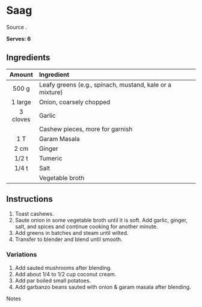 # Saag

Source []().

**Serves: 6** 

## Ingredients

| Amount   | Ingredient
| :----:   | :---------
|    500 g | Leafy greens (e.g., spinach, mustand, kale or a mixture)
|  1 large | Onion, coarsely chopped
| 3 cloves | Garlic
|          | Cashew pieces, more for garnish
|      1 T | Garam Masala
|     2 cm | Ginger
|    1/2 t | Tumeric
|    1/4 t | Salt
|  | Vegetable broth


## Instructions

1. Toast cashews.
1. Saute onion in some vegetable broth until it is soft. Add garlic, ginger, salt, and spices and continue cooking for another minute.
1. Add greens in batches and steam until wilted.
1. Transfer to blender and blend until smooth.

### Variations

1. Add sauted mushrooms after blending.
1. Add about 1/4 to 1/2 cup coconut cream.
1. Add par boiled small potatoes.
1. Add garbanzo beans sauted with onion & garam masala after blending.

Notes
